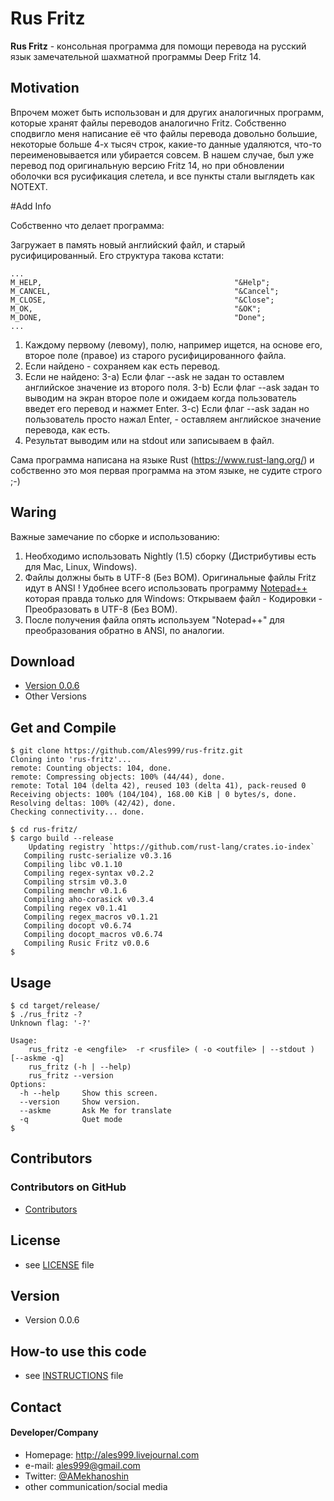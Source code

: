 Rus Fritz
======
**Rus Fritz** - консольная программа для помощи перевода на русский язык замечательной шахматной программы Deep Fritz 14.

## Motivation

Впрочем может быть использован и для других аналогичных программ, которые хранят файлы переводов аналогично Fritz. Собственно сподвигло меня написание её что файлы перевода довольно большие, некоторые больше 4-х тысяч строк, какие-то данные удаляются, что-то переименовывается или убирается совсем.
В нашем случае, был уже перевод под оригинальную версию Fritz 14, но при обновлении оболочки вся русификация слетела, и все пункты стали выглядеть как NOTEXT.

#Add Info

Собственно что делает программа: 

Загружает в память новый английский файл, и старый русифицированный. Его структура такова кстати:
```
...
M_HELP,                                           "&Help";
M_CANCEL,                                         "&Cancel";
M_CLOSE,                                          "&Close";
M_OK,                                             "&OK";
M_DONE,                                           "Done";
...
```
1. Каждому первому (левому), полю, например ищется, на основе его, второе поле (правое) из старого русифицированного файла.
2. Если найдено - сохраняем как есть перевод.
3. Если не найдено:
 3-a) Если флаг --ask не задан то оставлем английское значение из второго поля.
 3-b) Если флаг --ask задан то выводим на экран второе поле и ожидаем когда пользователь введет его перевод и нажмет Enter.
 3-c) Если флаг --ask задан но пользователь просто нажал Enter, - оставляем английское значение перевода, как есть.
4. Результат выводим или на stdout или записываем в  файл.

Сама программа написана на языке Rust (https://www.rust-lang.org/) и собственно это моя первая программа на этом языке,
не судите строго ;-) 

## Waring
Важные замечание по сборке и использованию:
1) Необходимо использовать Nightly (1.5) сборку (Дистрибутивы есть для Mac, Linux, Windows). 
2) Файлы должны быть в UTF-8 (Без BOM). Оригинальные файлы Fritz идут в ANSI ! 
	Удобнее всего использовать программу [Notepad++](https://notepad-plus-plus.org) которая правда только для Windows:
	Открываем файл - Кодировки - Преобразовать в UTF-8 (Без BOM).
3) После получения файла опять используем "Notepad++" для преобразования обратно в ANSI, по аналогии.

## Download
* [Version 0.0.6](https://github.com/Ales9999/rus-fritz/archive/master.zip)
* Other Versions

## Get and Compile
```
$ git clone https://github.com/Ales999/rus-fritz.git
Cloning into 'rus-fritz'...
remote: Counting objects: 104, done.
remote: Compressing objects: 100% (44/44), done.
remote: Total 104 (delta 42), reused 103 (delta 41), pack-reused 0
Receiving objects: 100% (104/104), 168.00 KiB | 0 bytes/s, done.
Resolving deltas: 100% (42/42), done.
Checking connectivity... done.

$ cd rus-fritz/
$ cargo build --release
    Updating registry `https://github.com/rust-lang/crates.io-index`
   Compiling rustc-serialize v0.3.16
   Compiling libc v0.1.10
   Compiling regex-syntax v0.2.2
   Compiling strsim v0.3.0
   Compiling memchr v0.1.6
   Compiling aho-corasick v0.3.4
   Compiling regex v0.1.41
   Compiling regex_macros v0.1.21
   Compiling docopt v0.6.74
   Compiling docopt_macros v0.6.74
   Compiling Rusic Fritz v0.0.6
$   
```

## Usage
```
$ cd target/release/
$ ./rus_fritz -?
Unknown flag: '-?'

Usage:
	rus_fritz -e <engfile>  -r <rusfile> ( -o <outfile> | --stdout ) [--askme -q]
	rus_fritz (-h | --help)
	rus_fritz --version
Options:
  -h --help		Show this screen.
  --version		Show version.
  --askme		Ask Me for translate
  -q			Quet mode
$
```

## Contributors

### Contributors on GitHub
* [Contributors](https://github.com/Ales999/rus-fritz/graphs/contributors)


## License 
* see [LICENSE](https://github.com/Ales999/rus-fritz/blob/master/LICENSE) file

## Version 
* Version 0.0.6

## How-to use this code
* see [INSTRUCTIONS](https://github.com/Ales999/rus-fritz/blob/master/INSTRUCTIONS.md) file

## Contact
#### Developer/Company
* Homepage:  http://ales999.livejournal.com
* e-mail:  ales999@gmail.com
* Twitter: [@AMekhanoshin](https://twitter.com/AMekhanoshin "AMekhanoshin on twitter")
* other communication/social media
